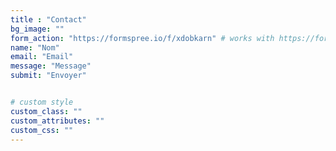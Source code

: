 ```yaml
---
title : "Contact"
bg_image: ""
form_action: "https://formspree.io/f/xdobkarn" # works with https://formspree
name: "Nom"
email: "Email"
message: "Message"
submit: "Envoyer"


# custom style
custom_class: ""
custom_attributes: ""
custom_css: ""
---
```

